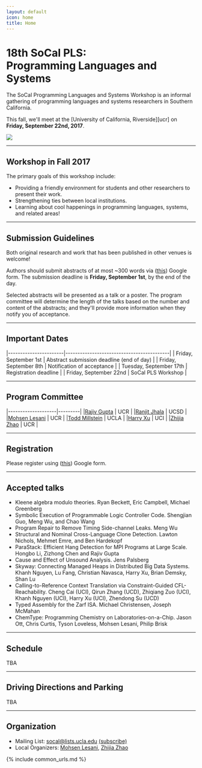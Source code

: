 ```yaml
---
layout: default
icon: home
title: Home
---
```


# 18th SoCal PLS: <br> Programming Languages and Systems

The SoCal Programming Languages and Systems Workshop is an informal gathering of
programming languages and systems researchers in Southern California.

This fall, we'll meet at the [University of California, Riverside][ucr] on
**Friday, September 22nd, 2017**.

<img src="https://ucrtoday.ucr.edu/wp-content/uploads/2016/05/UCR_Aerial-0049-603x368.jpg">

---

## Workshop in Fall 2017

The primary goals of this workshop include:

* Providing a friendly environment for students and other researchers to present
  their work.
* Strengthening ties between local institutions.
* Learning about cool happenings in programming languages, systems, and related
  areas!

---
## Submission Guidelines

Both original research and work that has been published in other venues is
welcome!

Authors should submit abstracts of at most ~300 words via ([this](https://docs.google.com/forms/d/e/1FAIpQLSfVmg4CiJumnnxl_Zlpq8mFhfQcOtVaIPRdkPLq8aaV2cjXKA/viewform?usp=sf_link)) Google form. The submission deadline is **Friday, September 1st**, by the end of the day.

Selected abstracts will be presented as a talk or a poster. The program
committee will determine the length of the talks based on the number and content
of the abstracts; and they'll provide more information when they notify you of
acceptance.

---

## Important Dates

|-----------------------|-------------------------------------------|
| Friday, September 1st   | Abstract submission deadline (end of day) |
| Friday, September 8th | Notification of acceptance                |
| Tuesday, September 17th | Registration deadline                     |
| Friday, September 22nd  | SoCal PLS Workshop                        |

---

## Program Committee

|--------------------|---------|
|[Rajiv Gupta](http://www.cs.ucr.edu/~gupta/)               | UCR     |
|[Ranjit Jhala](https://ranjitjhala.github.io/) | UCSD  |
|[Mohsen Lesani](http://www.cs.ucr.edu/~lesani/)               | UCR |
|[Todd Millstein](http://web.cs.ucla.edu/~todd/) | UCLA  |
|[Harry Xu](http://www.ics.uci.edu/~guoqingx/) | UCI  |
|[Zhijia Zhao](http://www.cs.ucr.edu/~zhijia/) | UCR  |

---

## Registration

Please register using ([this](https://docs.google.com/forms/d/e/1FAIpQLSeHhsugXP_vh-grpI21GrGrYdEQqljCwEF-4vHSKV3WX_thQg/viewform)) Google form.

---

## Accepted talks

* Kleene algebra modulo theories. Ryan Beckett, Eric Campbell, Michael Greenberg
* Symbolic Execution of Programmable Logic Controller Code. Shengjian Guo, Meng Wu, and Chao Wang
* Program Repair to Remove Timing Side-channel Leaks. Meng Wu
* Structural and Nominal Cross-Language Clone Detection. Lawton Nichols, Mehmet Emre, and Ben Hardekopf
* ParaStack: Efficient Hang Detection for MPI Programs at Large Scale. Hongbo Li, Zizhong Chen and Rajiv Gupta
* Cause and Effect of Unsound Analysis. Jens Palsberg
* Skyway: Connecting Managed Heaps in Distributed Big Data Systems. Khanh Nguyen, Lu Fang, Christian Navasca, Harry Xu, Brian Demsky, Shan Lu
* Calling-to-Reference Context Translation via Constraint-Guided CFL-Reachability. Cheng Cai (UCI), Qirun Zhang (UCD), Zhiqiang Zuo (UCI), Khanh Nguyen (UCI), Harry Xu (UCI), Zhendong Su (UCD)
* Typed Assembly for the Zarf ISA. Michael Christensen, Joseph McMahan
* ChemType: Programming Chemistry on Laboratories-on-a-Chip. Jason Ott, Chris Curtis, Tyson Loveless, Mohsen Lesani, Philip Brisk

---

## Schedule

TBA

---

## Driving Directions and Parking
TBA

---


## Organization

* Mailing List: socal@lists.ucla.edu
  [(subscribe)](http://lists.ucla.edu/cgi-bin/mailman/listinfo/socal)
* Local Organizers:
  [Mohsen Lesani](http://www.cs.ucr.edu/~lesani/),
  [Zhijia Zhao](http://www.cs.ucr.edu/~zhijia/)

{% include common_urls.md %}

